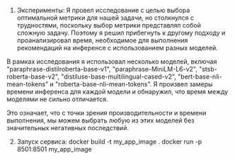 1) Эксперименты: Я провел исследование с целью выбора оптимальной метрики для нашей задачи, но столкнулся с трудностями, поскольку выбор метрики представлял собой сложную задачу. Поэтому я решил прибегнуть к другому подходу и проанализировал время, необходимое для выполнения рекомендаций на инференсе с использованием разных моделей.

В рамках исследования я использовал несколько моделей, включая "paraphrase-distilroberta-base-v1", "paraphrase-MiniLM-L6-v2", "stsb-roberta-base-v2", "distiluse-base-multilingual-cased-v2", "bert-base-nli-mean-tokens" и "roberta-base-nli-mean-tokens". Я произвел замеры времени инференса для каждой модели и обнаружил, что время между моделями не сильно отличается.

Это означает, что с точки зрения производительности и времени выполнения, мы можем выбрать любую из этих моделей без значительных негативных последствий.

2) Запуск сервиса:
docker build -t my_app_image .
docker run -p 8501:8501 my_app_image


